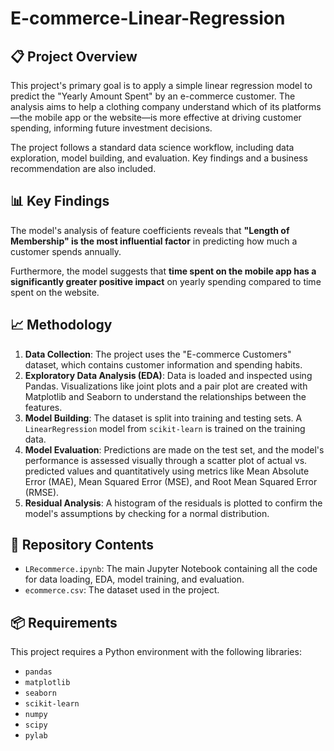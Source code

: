 # E-commerce-Linear-Regression

## 📋 Project Overview

This project's primary goal is to apply a simple linear regression model to predict the "Yearly Amount Spent" by an e-commerce customer. The analysis aims to help a clothing company understand which of its platforms—the mobile app or the website—is more effective at driving customer spending, informing future investment decisions.

The project follows a standard data science workflow, including data exploration, model building, and evaluation. Key findings and a business recommendation are also included.

## 📊 Key Findings

The model's analysis of feature coefficients reveals that **"Length of Membership" is the most influential factor** in predicting how much a customer spends annually.

Furthermore, the model suggests that **time spent on the mobile app has a significantly greater positive impact** on yearly spending compared to time spent on the website.

## 📈 Methodology

1.  **Data Collection**: The project uses the "E-commerce Customers" dataset, which contains customer information and spending habits.
2.  **Exploratory Data Analysis (EDA)**: Data is loaded and inspected using Pandas. Visualizations like joint plots and a pair plot are created with Matplotlib and Seaborn to understand the relationships between the features.
3.  **Model Building**: The dataset is split into training and testing sets. A `LinearRegression` model from `scikit-learn` is trained on the training data.
4.  **Model Evaluation**: Predictions are made on the test set, and the model's performance is assessed visually through a scatter plot of actual vs. predicted values and quantitatively using metrics like Mean Absolute Error (MAE), Mean Squared Error (MSE), and Root Mean Squared Error (RMSE).
5.  **Residual Analysis**: A histogram of the residuals is plotted to confirm the model's assumptions by checking for a normal distribution.

## 📁 Repository Contents

-   `LRecommerce.ipynb`: The main Jupyter Notebook containing all the code for data loading, EDA, model training, and evaluation.
-   `ecommerce.csv`: The dataset used in the project.

## 📦 Requirements

This project requires a Python environment with the following libraries:

-   `pandas`
-   `matplotlib`
-   `seaborn`
-   `scikit-learn`
-   `numpy`
-   `scipy`
-   `pylab`
